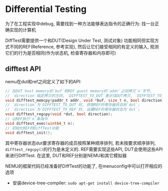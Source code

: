 # Differential Testing
为了在工程实现中debug, 需要找到一种方法能够表达指令的正确行为: 找一台正确实现的计算机

DiffTest需要提供一个和DUT(Design Under Test, 测试对象) 功能相同但实现方式不同的REF(Reference, 参考实现), 然后让它们接受相同的有定义的输入, 观测它们的行为是否相同(作为状态机, 检查寄存器和内存即可)

## difftest API
nemu在dut和ref之间定义了如下的API:

```c
// 在DUT host memory的`buf`和REF guest memory的`addr`之间拷贝`n`字节,
// `direction`指定拷贝的方向, `DIFFTEST_TO_DUT`表示往DUT拷贝, `DIFFTEST_TO_REF`表示往REF拷贝
void difftest_memcpy(paddr_t addr, void *buf, size_t n, bool direction);
// `direction`为`DIFFTEST_TO_DUT`时, 获取REF的寄存器状态到`dut`;
// `direction`为`DIFFTEST_TO_REF`时, 设置REF的寄存器状态为`dut`;
void difftest_regcpy(void *dut, bool direction);
// 让REF执行`n`条指令
void difftest_exec(uint64_t n);
// 初始化REF的DiffTest功能
void difftest_init();
```

其中寄存器状态dut要求寄存器的成员按照某种顺序排列, 若未按要求顺序排列, `difftest_regcpy()`的行为是未定义的. REF需要实现这些API, DUT会使用这些API来进行DiffTest. 在这里, DUT和REF分别是NEMU和其它模拟器

NEMU的框架代码已经准备好DiffTest的功能了, 在menuconfig中可以打开相应的选项

- 安装device-tree-compiler: `sudo apt-get install device-tree-compiler`
